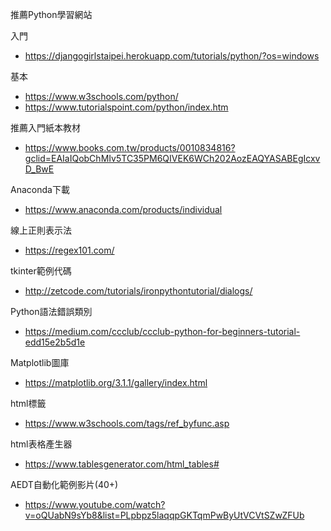 推薦Python學習網站

入門
- https://djangogirlstaipei.herokuapp.com/tutorials/python/?os=windows

基本
- https://www.w3schools.com/python/
- https://www.tutorialspoint.com/python/index.htm


推薦入門紙本教材 
- https://www.books.com.tw/products/0010834816?gclid=EAIaIQobChMIv5TC35PM6QIVEK6WCh202AozEAQYASABEgIcxvD_BwE

Anaconda下載
- https://www.anaconda.com/products/individual

線上正則表示法 
- https://regex101.com/

tkinter範例代碼
- http://zetcode.com/tutorials/ironpythontutorial/dialogs/

Python語法錯誤類別
- https://medium.com/ccclub/ccclub-python-for-beginners-tutorial-edd15e2b5d1e

Matplotlib圖庫
- https://matplotlib.org/3.1.1/gallery/index.html

html標籤
- https://www.w3schools.com/tags/ref_byfunc.asp

html表格產生器
- https://www.tablesgenerator.com/html_tables#

AEDT自動化範例影片(40+)
- https://www.youtube.com/watch?v=oQUabN9sYb8&list=PLpbpz5laqqpGKTqmPwByUtVCVtSZwZFUb

